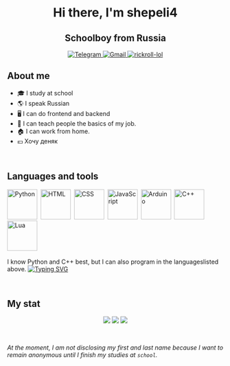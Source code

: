 <div id="main" align="center">
  <h1>Hi there, I'm shepeli4</h1>
  <h2>Schoolboy from Russia</h3>
  <a href="https://t.me/shepeli18">
    <img src="https://img.shields.io/badge/Telegram-blue?style=for-the-badge&logo=Telegram&logoColor=white" alt="Telegram"/>
  </a>
  <a href="mailto:mih.shperling@gmail.com">
    <img src="https://img.shields.io/badge/Gmail-blue?style=for-the-badge&logo=Gmail&logoColor=white" alt="Gmail"/>
  </a>
  <a href="https://www.youtube.com/watch?v=dQw4w9WgXcQ">
    <img src="https://img.shields.io/badge/YouTube-blue?style=for-the-badge&logo=YouTube&logoColor=white" alt="rickroll-lol"/>
  </a>
</div>

<h2>About me</h2>
<ul>
  <li>🎓 I study at school</li>
  <li>🌎 I speak Russian</li>
  <li>🖥️ I can do frontend and backend</li>
  <li>🎒 I can teach people the basics of my job.</li>
  <li>🏠 I can work from home.</li>
  <li>💴 Хочу деняк</li>
</ul>
<p>⠀</p>

<div id="foot" align="left">
  <h2>Languages and tools</h2>
  <img src="https://cdn.jsdelivr.net/gh/devicons/devicon@latest/icons/python/python-original.svg" title="Python" width="70" height="70"/>&nbsp;
  <img src="https://cdn.jsdelivr.net/gh/devicons/devicon@latest/icons/html5/html5-original.svg" title="HTML" width="70" height="70"/>&nbsp;
  <img src="https://cdn.jsdelivr.net/gh/devicons/devicon@latest/icons/css3/css3-original.svg" title="CSS" width="70" height="70"/>&nbsp;
  <img src="https://cdn.jsdelivr.net/gh/devicons/devicon@latest/icons/javascript/javascript-original.svg" title="JavaScript" width="70" height="70"/>&nbsp;
  <img src="https://cdn.jsdelivr.net/gh/devicons/devicon@latest/icons/arduino/arduino-original.svg" title="Arduino" width="70" height="70"/>&nbsp;
  <img src="https://cdn.jsdelivr.net/gh/devicons/devicon@latest/icons/cplusplus/cplusplus-original.svg" title="C++" width="70" height="70"/>&nbsp;
  <img src="https://cdn.jsdelivr.net/gh/devicons/devicon@latest/icons/lua/lua-original.svg" title="Lua" width="70" height="70"/>&nbsp;
  
  I know Python and C++ best, but I can also program in the languages ​​listed above.
  <a href="https://git.io/typing-svg"><img src="https://readme-typing-svg.demolab.com?font=Fira+Code&size=17&duration=2000&pause=1000&multiline=true&width=435&lines=lua+sucks..+or+not..;idk%2C+I+haven't+decided+yet" alt="Typing SVG" /></a>
  <p>⠀</p>
</div>

<h2>My stat</h2>
<div id="toes" align="center">
  
  ![](http://github-profile-summary-cards.vercel.app/api/cards/profile-details?username=shepeli4&theme=github_dark)
  ![](http://github-profile-summary-cards.vercel.app/api/cards/stats?username=shepeli4&theme=github_dark)
  ![](http://github-profile-summary-cards.vercel.app/api/cards/productive-time?username=shepeli4&theme=github_dark&utcOffset=8)
</div>
<p>⠀</p>

*At the moment, I am not disclosing my first and last name because I want to remain anonymous until I finish my studies at `school`.*
